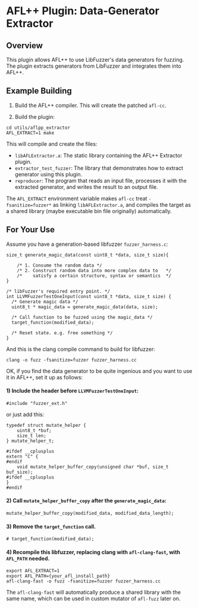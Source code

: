 # AFL++ Plugin: Data-Generator Extractor
## Overview
This plugin allows AFL++ to use LibFuzzer's data generators for fuzzing. The plugin extracts generators from LibFuzzer and integrates them into AFL++.

## Example Building

1. Build the AFL++ compiler.
This will create the patched `afl-cc`.

2. Build the plugin:
```
cd utils/aflpp_extractor
AFL_EXTRACT=1 make
```

This will compile and create the files:
- `libAFLExtractor.a`: The static library containing the AFL++ Extractor plugin.
- `extractor_test_fuzzer`: The library that demonstrates how to extract generator using this plugin.
- `reproducer`: The program that reads an input file, processes it with the extracted generator, and writes the result to an output file.

The `AFL_EXTRACT` environment variable makes `afl-cc` treat `-fsanitize=fuzzer*` as linking `libAFLExtractor.a`, and compiles the target as a shared library (maybe executable bin file originally) automatically.

## For Your Use
Assume you have a generation-based libfuzzer `fuzzer_harness.c`:
```
size_t generate_magic_data(const uint8_t *data, size_t size){

    /* 1. Consume the random data */
    /* 2. Construct random data into more complex data to   */
    /*    satisfy a certain structure, syntax or semantics  */
}

/* libFuzzer's required entry point. */
int LLVMFuzzerTestOneInput(const uint8_t *data, size_t size) {
  /* Generate magic data */
  uint8_t * magic_data = generate_magic_data(data, size);

  /* Call function to be fuzzed using the magic_data */
  target_function(modified_data);

  /* Reset state. e.g. free something */
}
```
And this is the clang compile command to build for libfuzzer: 
```
clang -o fuzz -fsanitize=fuzzer fuzzer_harness.cc
```
OK, if you find the data generator to be quite ingenious and you want to use it in AFL++, set it up as follows:

#### 1) Include the header before `LLVMFuzzerTestOneInput`:
```
#include "fuzzer_ext.h"
```
or just add this:
```
typedef struct mutate_helper {
    uint8_t *buf;
    size_t len;
} mutate_helper_t;

#ifdef __cplusplus
extern "C" {
#endif
    void mutate_helper_buffer_copy(unsigned char *buf, size_t buf_size);
#ifdef __cplusplus
}
#endif 
```

#### 2) Call `mutate_helper_buffer_copy` after the `generate_magic_data`:
```
mutate_helper_buffer_copy(modified_data, modified_data_length);
```

#### 3) Remove the `target_function` call.
```
# target_function(modified_data);
```

#### 4) Recompile this libfuzzer, replacing clang with `afl-clang-fast`, with `AFL_PATH` needed.
```
export AFL_EXTRACT=1
export AFL_PATH={your_afl_install_path}
afl-clang-fast -o fuzz -fsanitize=fuzzer fuzzer_harness.cc
```
The `afl-clang-fast` will automatically produce a shared library with the same name, which can be used in custom mutator of `afl-fuzz` later on.

